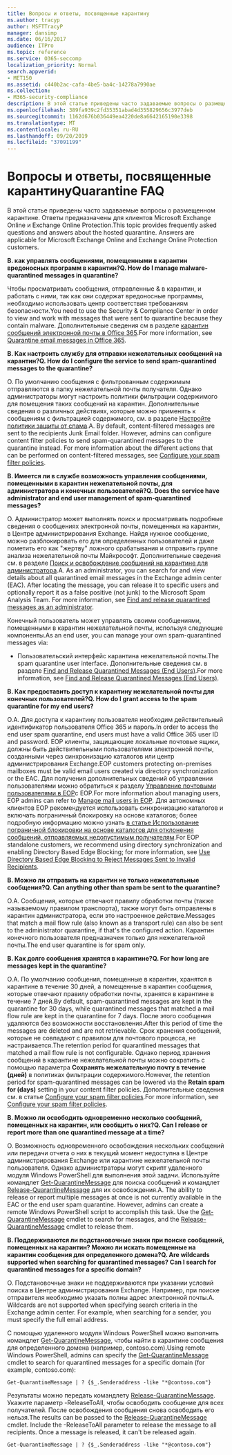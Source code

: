 ```yaml
---
title: Вопросы и ответы, посвященные карантину
ms.author: tracyp
author: MSFTTracyP
manager: dansimp
ms.date: 06/16/2017
audience: ITPro
ms.topic: reference
ms.service: O365-seccomp
localization_priority: Normal
search.appverid:
- MET150
ms.assetid: c440b2ac-cafa-4be5-ba4c-14278a7990ae
ms.collection:
- M365-security-compliance
description: В этой статье приведены часто задаваемые вопросы о размещенном карантине.
ms.openlocfilehash: 389fa939c2fd35351abad4d355829656c3977deb
ms.sourcegitcommit: 1162d676b036449ea4220de8a6642165190e3398
ms.translationtype: MT
ms.contentlocale: ru-RU
ms.lasthandoff: 09/20/2019
ms.locfileid: "37091199"
---
```

# <a name="quarantine-faq"></a><span data-ttu-id="24ce0-103">Вопросы и ответы, посвященные карантину</span><span class="sxs-lookup"><span data-stu-id="24ce0-103">Quarantine FAQ</span></span>

<span data-ttu-id="24ce0-p101">В этой статье приведены часто задаваемые вопросы о размещенном карантине. Ответы предназначены для клиентов Microsoft Exchange Online и Exchange Online Protection.</span><span class="sxs-lookup"><span data-stu-id="24ce0-p101">This topic provides frequently asked questions and answers about the hosted quarantine. Answers are applicable for Microsoft Exchange Online and Exchange Online Protection customers.</span></span>
  
 <span data-ttu-id="24ce0-106">**В. как управлять сообщениями, помещенными в карантин вредоносных программ в карантин?**</span><span class="sxs-lookup"><span data-stu-id="24ce0-106">**Q. How do I manage malware-quarantined messages in quarantine?**</span></span>
  
<span data-ttu-id="24ce0-107">Чтобы просматривать сообщения, отправленные &amp; в карантин, и работать с ними, так как они содержат вредоносные программы, необходимо использовать центр соответствия требованиям безопасности.</span><span class="sxs-lookup"><span data-stu-id="24ce0-107">You need to use the Security &amp; Compliance Center in order to view and work with messages that were sent to quarantine because they contain malware.</span></span> <span data-ttu-id="24ce0-108">Дополнительные сведения см в разделе [карантин сообщений электронной почты в Office 365](https://support.office.com/article/Quarantine-email-messages-in-Office-365-4c234874-015e-4768-8495-98fcccfc639b).</span><span class="sxs-lookup"><span data-stu-id="24ce0-108">For more information, see [Quarantine email messages in Office 365](https://support.office.com/article/Quarantine-email-messages-in-Office-365-4c234874-015e-4768-8495-98fcccfc639b).</span></span>
  
 <span data-ttu-id="24ce0-109">**В. Как настроить службу для отправки нежелательных сообщений на карантин?**</span><span class="sxs-lookup"><span data-stu-id="24ce0-109">**Q. How do I configure the service to send spam-quarantined messages to the quarantine?**</span></span>
  
<span data-ttu-id="24ce0-p103">О. По умолчанию сообщения с фильтрованным содержимым отправляются в папку нежелательной почты получателя. Однако администраторы могут настроить политики фильтрации содержимого для помещения таких сообщений на карантин. Дополнительные сведения о различных действиях, которые можно применять к сообщениям с фильтрацией содержимого, см. в разделе [Настройте политики защиты от спама](configure-your-spam-filter-policies.md).</span><span class="sxs-lookup"><span data-stu-id="24ce0-p103">A. By default, content-filtered messages are sent to the recipients Junk Email folder. However, admins can configure content filter policies to send spam-quarantined messages to the quarantine instead. For more information about the different actions that can be performed on content-filtered messages, see [Configure your spam filter policies](configure-your-spam-filter-policies.md).</span></span>
  
 <span data-ttu-id="24ce0-114">**В. Имеется ли в службе возможность управления сообщениями, помещенными в карантин нежелательной почты, для администратора и конечных пользователей?**</span><span class="sxs-lookup"><span data-stu-id="24ce0-114">**Q. Does the service have administrator and end user management of spam-quarantined messages?**</span></span>
  
<span data-ttu-id="24ce0-p104">О. Администратор может выполнять поиск и просматривать подробные сведения о сообщениях электронной почты, помещенных на карантин, в Центре администрирования Exchange. Найдя нужное сообщение, можно разблокировать его для определенных пользователей и даже пометить его как "жертву" ложного срабатывания и отправить группе анализа нежелательной почты Майкрософт. Дополнительные сведения см. в разделе [Поиск и освобождение сообщений на карантине для администратора](find-and-release-quarantined-messages-as-an-administrator.md).</span><span class="sxs-lookup"><span data-stu-id="24ce0-p104">A. As an administrator, you can search for and view details about all quarantined email messages in the Exchange admin center (EAC). After locating the message, you can release it to specific users and optionally report it as a false positive (not junk) to the Microsoft Spam Analysis Team. For more information, see [Find and release quarantined messages as an administrator](find-and-release-quarantined-messages-as-an-administrator.md).</span></span>
  
<span data-ttu-id="24ce0-119">Конечный пользователь может управлять своими сообщениями, помещенными в карантин нежелательной почты, используя следующие компоненты.</span><span class="sxs-lookup"><span data-stu-id="24ce0-119">As an end user, you can manage your own spam-quarantined messages via:</span></span> 
  
- <span data-ttu-id="24ce0-120">Пользовательский интерфейс карантина нежелательной почты.</span><span class="sxs-lookup"><span data-stu-id="24ce0-120">The spam quarantine user interface.</span></span> <span data-ttu-id="24ce0-121">Дополнительные сведения см. в разделе [Find and Release Quarantined Messages (End Users)](http://technet.microsoft.com/library/e439b560-827a-4807-abd3-6b861c1ff786.aspx).</span><span class="sxs-lookup"><span data-stu-id="24ce0-121">For more information, see [Find and Release Quarantined Messages (End Users)](http://technet.microsoft.com/library/e439b560-827a-4807-abd3-6b861c1ff786.aspx).</span></span>
        
 <span data-ttu-id="24ce0-122">**В. Как предоставить доступ к карантину нежелательной почты для конечных пользователей?**</span><span class="sxs-lookup"><span data-stu-id="24ce0-122">**Q. How do I grant access to the spam quarantine for my end users?**</span></span>
  
<span data-ttu-id="24ce0-123">О.</span><span class="sxs-lookup"><span data-stu-id="24ce0-123">A.</span></span> <span data-ttu-id="24ce0-124">Для доступа к карантину пользователя необходим действительный идентификатор пользователя Office 365 и пароль.</span><span class="sxs-lookup"><span data-stu-id="24ce0-124">In order to access the end user spam quarantine, end users must have a valid Office 365 user ID and password.</span></span> <span data-ttu-id="24ce0-125">EOP клиенты, защищающие локальные почтовые ящики, должны быть действительными пользователями электронной почты, созданными через синхронизацию каталогов или центр администрирования Exchange.</span><span class="sxs-lookup"><span data-stu-id="24ce0-125">EOP customers protecting on-premises mailboxes must be valid email users created via directory synchronization or the EAC.</span></span> <span data-ttu-id="24ce0-126">Для получения дополнительных сведений об управлении пользователями можно обратиться к разделу [Управление почтовыми пользователями в EOP](manage-mail-users-in-eop.md)с EOP.</span><span class="sxs-lookup"><span data-stu-id="24ce0-126">For more information about managing users, EOP admins can refer to [Manage mail users in EOP](manage-mail-users-in-eop.md).</span></span> <span data-ttu-id="24ce0-127">Для автономных клиентов EOP рекомендуется использовать синхронизацию каталогов и включать пограничный блокировку на основе каталогов; более подробную информацию можно узнать [в статье Использование пограничной блокировки на основе каталогов для отклонения сообщений, отправляемых недопустимым получателям](http://technet.microsoft.com/library/ca7b7416-92ed-40ad-abdb-695be46ea2e4.aspx).</span><span class="sxs-lookup"><span data-stu-id="24ce0-127">For EOP standalone customers, we recommend using directory synchronization and enabling Directory Based Edge Blocking; for more information, see [Use Directory Based Edge Blocking to Reject Messages Sent to Invalid Recipients](http://technet.microsoft.com/library/ca7b7416-92ed-40ad-abdb-695be46ea2e4.aspx).</span></span>
  
 <span data-ttu-id="24ce0-128">**В. Можно ли отправить на карантин не только нежелательные сообщения?**</span><span class="sxs-lookup"><span data-stu-id="24ce0-128">**Q. Can anything other than spam be sent to the quarantine?**</span></span>
  
<span data-ttu-id="24ce0-129">О.</span><span class="sxs-lookup"><span data-stu-id="24ce0-129">A.</span></span> <span data-ttu-id="24ce0-130">Сообщения, которые отвечают правилу обработки почты (также называемому правилом транспорта), также могут быть отправлены в карантин администратора, если это настроенное действие.</span><span class="sxs-lookup"><span data-stu-id="24ce0-130">Messages that match a mail flow rule (also known as a transport rule) can also be sent to the administrator quarantine, if that's the configured action.</span></span> <span data-ttu-id="24ce0-131">Карантин конечного пользователя предназначен только для нежелательной почты.</span><span class="sxs-lookup"><span data-stu-id="24ce0-131">The end user quarantine is for spam only.</span></span>
  
 <span data-ttu-id="24ce0-132">**В. Как долго сообщения хранятся в карантине?**</span><span class="sxs-lookup"><span data-stu-id="24ce0-132">**Q. For how long are messages kept in the quarantine?**</span></span>
  
<span data-ttu-id="24ce0-133">О.</span><span class="sxs-lookup"><span data-stu-id="24ce0-133">A.</span></span> <span data-ttu-id="24ce0-134">По умолчанию сообщения, помещенные в карантин, хранятся в карантине в течение 30 дней, а помещенные в карантин сообщения, которые отвечают правилу обработки почты, хранятся в карантине в течение 7 дней.</span><span class="sxs-lookup"><span data-stu-id="24ce0-134">By default, spam-quarantined messages are kept in the quarantine for 30 days, while quarantined messages that matched a mail flow rule are kept in the quarantine for 7 days.</span></span> <span data-ttu-id="24ce0-135">После этого сообщения удаляются без возможности восстановления.</span><span class="sxs-lookup"><span data-stu-id="24ce0-135">After this period of time the messages are deleted and are not retrievable.</span></span> <span data-ttu-id="24ce0-136">Срок хранения сообщений, которые не совпадают с правилом для почтового процесса, не настраивается.</span><span class="sxs-lookup"><span data-stu-id="24ce0-136">The retention period for quarantined messages that matched a mail flow rule is not configurable.</span></span> <span data-ttu-id="24ce0-137">Однако период хранения сообщений в карантине нежелательной почты можно сократить с помощью параметра **Сохранять нежелательную почту в течение (дней)** в политиках фильтрации содержимого.</span><span class="sxs-lookup"><span data-stu-id="24ce0-137">However, the retention period for spam-quarantined messages can be lowered via the **Retain spam for (days)** setting in your content filter policies.</span></span> <span data-ttu-id="24ce0-138">Дополнительные сведения см. в статье [Configure your spam filter policies](configure-your-spam-filter-policies.md).</span><span class="sxs-lookup"><span data-stu-id="24ce0-138">For more information, see [Configure your spam filter policies](configure-your-spam-filter-policies.md).</span></span>
  
 <span data-ttu-id="24ce0-139">**В. Можно ли освободить одновременно несколько сообщений, помещенных на карантин, или сообщить о них?**</span><span class="sxs-lookup"><span data-stu-id="24ce0-139">**Q. Can I release or report more than one quarantined message at a time?**</span></span>
  
<span data-ttu-id="24ce0-p109">О. Возможность одновременного освобождения нескольких сообщений или передачи отчета о них в текущий момент недоступна в Центре администрирования Exchange или карантине нежелательной почты пользователя. Однако администраторы могут скрипт удаленного модуля Windows PowerShell для выполнения этой задачи. Используйте командлет [Get-QuarantineMessage](http://technet.microsoft.com/library/88026da1-8dbc-49e7-80e8-112a32773c34.aspx) для поиска сообщений и командлет [Release-QuarantineMessage](http://technet.microsoft.com/library/4a3aa05c-238f-46f2-b8dd-b0e3c38eab3e.aspx) для их освобождения.</span><span class="sxs-lookup"><span data-stu-id="24ce0-p109">A. The ability to release or report multiple messages at once is not currently available in the EAC or the end user spam quarantine. However, admins can create a remote Windows PowerShell script to accomplish this task. Use the [Get-QuarantineMessage](http://technet.microsoft.com/library/88026da1-8dbc-49e7-80e8-112a32773c34.aspx) cmdlet to search for messages, and the [Release-QuarantineMessage](http://technet.microsoft.com/library/4a3aa05c-238f-46f2-b8dd-b0e3c38eab3e.aspx) cmdlet to release them.</span></span> 
  
 <span data-ttu-id="24ce0-144">**В. Поддерживаются ли подстановочные знаки при поиске сообщений, помещенных на карантин? Можно ли искать помещенные на карантин сообщения для определенного домена?**</span><span class="sxs-lookup"><span data-stu-id="24ce0-144">**Q. Are wildcards supported when searching for quarantined messages? Can I search for quarantined messages for a specific domain?**</span></span>
  
<span data-ttu-id="24ce0-p110">О. Подстановочные знаки не поддерживаются при указании условий поиска в Центре администрирования Exchange. Например, при поиске отправителя необходимо указать полны адрес электронной почты.</span><span class="sxs-lookup"><span data-stu-id="24ce0-p110">A. Wildcards are not supported when specifying search criteria in the Exchange admin center. For example, when searching for a sender, you must specify the full email address.</span></span>
  
<span data-ttu-id="24ce0-148">С помощью удаленного модуля Windows PowerShell можно выполнить командлет [Get-QuarantineMessage](http://technet.microsoft.com/library/88026da1-8dbc-49e7-80e8-112a32773c34.aspx), чтобы найти в карантине сообщения для определенного домена (например, contoso.com).</span><span class="sxs-lookup"><span data-stu-id="24ce0-148">Using remote Windows PowerShell, admins can specify the [Get-QuarantineMessage](http://technet.microsoft.com/library/88026da1-8dbc-49e7-80e8-112a32773c34.aspx) cmdlet to search for quarantined messages for a specific domain (for example, contoso.com):</span></span> 
  
```
Get-QuarantineMessage | ? {$_.Senderaddress -like "*@contoso.com"}
```

<span data-ttu-id="24ce0-p111">Результаты можно передать командлету [Release-QuarantineMessage](http://technet.microsoft.com/library/4a3aa05c-238f-46f2-b8dd-b0e3c38eab3e.aspx). Укажите параметр -ReleaseToAll, чтобы освободить сообщение для всех получателей. После освобождения сообщения снова освободить его нельзя.</span><span class="sxs-lookup"><span data-stu-id="24ce0-p111">The results can be passed to the [Release-QuarantineMessage](http://technet.microsoft.com/library/4a3aa05c-238f-46f2-b8dd-b0e3c38eab3e.aspx) cmdlet. Include the -ReleaseToAll parameter to release the message to all recipients. Once a message is released, it can't be released again.</span></span> 
  
```
Get-QuarantineMessage | ? {$_.Senderaddress -like "*@contoso.com"}
```


